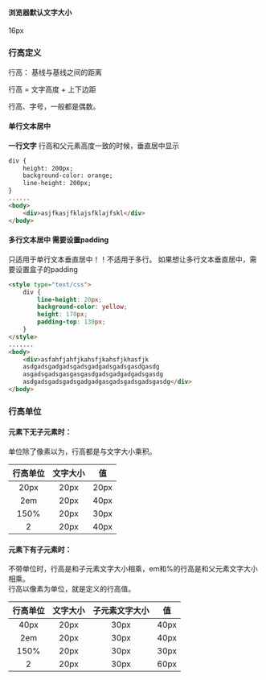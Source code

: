 #### 浏览器默认文字大小
16px

### 行高定义
行高： 基线与基线之间的距离  

行高 = 文字高度 + 上下边距

行高、字号，一般都是偶数。

#### 单行文本居中
**一行文字** 行高和父元素高度一致的时候，垂直居中显示

```html
div {
    height: 200px;
    background-color: orange;
    line-height: 200px;
}
......
<body>
    <div>asjfkasjfklajsfklajfskl</div>
</body>
```

#### 多行文本居中 需要设置padding
只适用于单行文本垂直居中！！不适用于多行。如果想让多行文本垂直居中，需要设置盒子的padding  

```html
<style type="text/css">
    div {
        line-height: 20px;
        background-color: yellow;
        height: 170px;
        padding-top: 130px;
    }
</style>
.......
<body>
    <div>asfahfjahfjkahsfjkahsfjkhasfjk
    asdgadsgadgadsgadsgadgadsgadsgasdgasdg
    asgadsgadsgasgasgasdgadsgadgadgadsgasdg
    asdgadsgadsgadsgadgadgasgadsgadsgadsgasdg</div>
</body>
```

### 行高单位
#### 元素下无子元素时：  
单位除了像素以为，行高都是与文字大小乘积。

| 行高单位 | 文字大小 | 值 |
| :---: | :---: | :---: |
| 20px | 20px | 20px |
| 2em | 20px | 40px |
| 150% | 20px | 30px |
| 2 | 20px | 40px |  


#### 元素下有子元素时：  
不带单位时，行高是和子元素文字大小相乘，em和%的行高是和父元素文字大小相乘。  
行高以像素为单位，就是定义的行高值。

| 行高单位 | 文字大小 | 子元素文字大小 | 值 |
| :---: | :---: | :---: | :---: |
| 40px | 20px | 30px | 40px |
| 2em | 20px | 30px | 40px |
| 150% | 20px | 30px | 30px |
| 2 | 20px | 30px | 60px |


